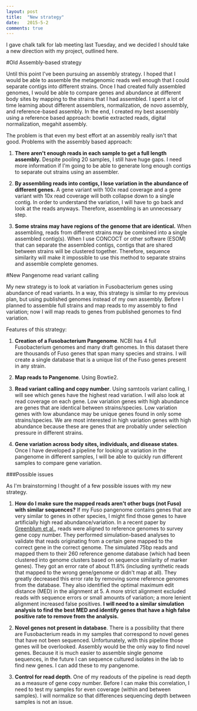 ```yaml
---
layout: post
title:  "New strategy"
date:   2015-5-2
comments: true
---
```


I gave chalk talk for lab meeting last Tuesday, and we decided I should take a new direction with my project, outlined here. 

#Old Assembly-based strategy

Until this point I've been pursuing an assembly strategy. I hoped that I would be able to assemble the metagenomic reads well enough that I could separate contigs into different strains. Once I had created fully assembled genomes, I would be able to compare genes and abundance at different body sites by mapping to the strains that I had assembled.  I spent a lot of time learning about different assemblers, normalization, de novo assembly, and reference-based assembly. In the end, I created my best assembly using a reference based approach: bowtie extracted reads, digital normalization, megahit assembly. 

The problem is that even my best effort at an assembly really isn't that good. Problems with the assembly based approach:

1. **There aren't enough reads in each sample to get a full length assembly.** Despite pooling 20 samples, I still have huge gaps. I need more information if I'm going to be able to generate long enough contigs to separate out strains using an assembler.

2. **By assembling reads into contigs, I lose variation in the abundance of different genes.** A gene variant with 100x read coverage and a gene variant with 10x read coverage will both collapse down to a single contig. In order to understand the variation, I will have to go back and look at the reads anyways. Therefore, assembling is an unnecessary step.

3. **Some strains may have regions of the genome that are identical.** When assembling, reads from different strains may be combined into a single assembled contig(s). When I use CONCOCT or other software (ESOM) that can separate the assembled contigs, contigs that are shared between strains will be clustered together. Therefore, sequence similarity will make it impossible to use this method to separate strains and assemble complete genomes. 

#New Pangenome read variant calling

My new strategy is to look at variation in Fusobacterium genes using abundance of read variants. In a way, this strategy is similar to my previous plan, but using published genomes instead of my own assembly. Before I planned to assemble full strains and map reads to my assembly to find variation; now I will map reads to genes from published genomes to find variation. 

Features of this strategy:

1. **Creation of a Fusobacterium Pangenome**. NCBI has 4 full Fusobacterium genomes and many draft genomes. In this dataset there are thousands of Fuso genes that span many species and strains. I will create a single database that is a unique list of the Fuso genes present in any strain.

2. **Map reads to Pangenome**. Using Bowtie2.

3. **Read variant calling and copy number**. Using samtools variant calling, I will see which genes have the highest read variation. I will also look at read coverage on each gene. Low variation genes with high abundance are genes that are identical between strains/species. Low variation genes with low abundance may be unique genes found in only some strains/species. We are most interested in high variation genes with high abundance because these are genes that are probably under selection pressure in different strains. 

4. **Gene variation across body sites, individuals, and disease states**. Once I have developed a pipeline for looking at variation in the pangenome in different samples, I will be able to quickly run different samples to compare gene variation.


###Possible issues

As I'm brainstorming I thought of a few possible issues with my new strategy.

1. **How do I make sure the mapped reads aren't other bugs (not Fuso) with similar sequences?** If my Fuso pangenome contains genes that are very similar to genes in other species, I might find those genes to have artificially high read abundance/variation. In a recent paper by [Greenblum et al.](http://www-ncbi-nlm-nih-gov.proxy.lib.umich.edu/pubmed/25640238), reads were aligned to reference genomes to survey gene copy number. They performed simulation-based analyses to validate that reads originating from a certain gene mapped to the correct gene in the correct genome. The simulated 75bp reads and mapped them to their 260 reference genome database (which had been clustered into genome clusters based on sequence similarity of marker genes). They got an error rate of about 11.8% (including synthetic reads that mapped to the wrong gene/genome or didn't map at all). They greatly decreased this error rate by removing some reference genomes from the database. They also identified the optimal maximum edit distance (MED) in the alignment at 5. A more strict alignment excluded reads with sequence errors or small amounts of variation; a more lenient alignment increased false positives. **I will need to a similar simulation analysis to find the best MED and identify genes that have a high false positive rate to remove from the analysis.**

2. **Novel genes not present in database**. There is a possibility that there are Fusobacterium reads in my samples that correspond to novel genes that have not been sequenced. Unfortunately, with this pipeline those genes will be overlooked. Assembly would be the only way to find novel genes. Because it is much easier to assemble single genome sequences, in the future I can sequence cultured isolates in the lab to find new genes. I can add these to my pangenome. 

3. **Control for read depth**. One of my readouts of the pipeline is read depth as a measure of gene copy number. Before I can make this correlation, I need to test my samples for even coverage (within and between samples). I will normalize so that differences sequencing depth between samples is not an issue. 








